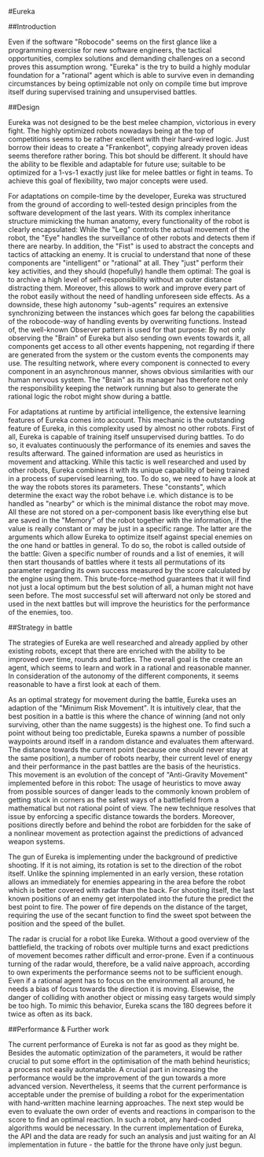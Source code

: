 #Eureka

##Introduction

Even if the software "Robocode" seems on the first glance like a programming exercise for new software engineers, the tactical opportunities, complex solutions and demanding challenges on a second proves this assumption wrong. "Eureka" is the try to build a highly modular foundation for a "rational" agent which is able to survive even in demanding circumstances by being optimizable not only on compile time but improve itself during supervised training and unsupervised battles.

##Design

Eureka was not designed to be the best melee champion, victorious in every fight. The highly optimized robots nowadays being at the top of competitions seems to be rather excellent with their hard-wired logic. Just borrow their ideas to create a "Frankenbot", copying already proven ideas seems therefore rather boring. This bot should be different. It should have the ability to be flexible and adaptable for future use; suitable to be optimized for a 1-vs-1 exactly just like for melee battles or fight in teams. To achieve this goal of flexibility, two major concepts were used.

For adaptations on compile-time by the developer, Eureka was structured from the ground of according to well-tested design principles from the software development of the last years. With its complex inheritance structure mimicking the human anatomy, every functionality of the robot is clearly encapsulated: While the "Leg" controls the actual movement of the robot, the "Eye" handles the surveillance of other robots and detects them if there are nearby. In addition, the "Fist" is used to abstract the concepts and tactics of attacking an enemy. It is crucial to understand that none of these components are "intelligent" or "rational" at all. They "just" perform their key activities, and they should (hopefully) handle them optimal: The goal is to archive a high level of self-responsibility without an outer distance distracting them. Moreover, this allows to work and improve every part of the robot easily without the need of handling unforeseen side effects. As a downside, these high autonomy "sub-agents" requires an extensive synchronizing between the instances which goes far belong the capabilities of the robocode-way of handling events by overwriting functions. Instead of, the well-known Observer pattern is used for that purpose: By not only observing the "Brain" of Eureka but also sending own events towards it, all components get access to all other events happening, not regarding if there are generated from the system or the custom events the components may use. The resulting network, where every component is connected to every component in an asynchronous manner, shows obvious similarities with our human nervous system. The "Brain" as its manager has therefore not only the responsibility keeping the network running but also to generate the rational logic the robot might show during a battle.

For adaptations at runtime by artificial intelligence, the extensive learning features of Eureka comes into account. This mechanic is the outstanding feature of Eureka, in this complexity used by almost no other robots. First of all, Eureka is capable of training itself unsupervised during battles. To do so, it evaluates continuously the performance of its enemies and saves the results afterward. The gained information are used as heuristics in movement and attacking. While this tactic is well researched and used by other robots, Eureka combines it with its unique capability of being trained in a process of supervised learning, too. To do so, we need to have a look at the way the robots stores its parameters. These "constants", which determine the exact way the robot behave i.e. which distance is to be handled as "nearby" or which is the minimal distance the robot may move. All these are not stored on a per-component basis like everything else but are saved in the "Memory" of the robot together with the information, if the value is really constant or may be just in a specific range. The latter are the arguments which allow Eureka to optimize itself against special enemies on the one hand or battles in general. To do so, the robot is called outside of the battle: Given a specific number of rounds and a list of enemies, it will then start thousands of battles where it tests all permutations of its parameter regarding its own success measured by the score calculated by the engine using them. This brute-force-method guarantees that it will find not just a local optimum but the best solution of all, a human might not have seen before. The most successful set will afterward not only be stored and used in the next battles but will improve the heuristics for the performance of the enemies, too.

##Strategy in battle

The strategies of Eureka are well researched and already applied by other existing robots, except that there are enriched with the ability to be improved over time, rounds and battles. The overall goal is the create an agent, which seems to learn and work in a rational and reasonable manner. In consideration of the autonomy of the different components, it seems reasonable to have a first look at each of them. 

As an optimal strategy for movement during the battle, Eureka uses an adaption of the "Minimum Risk Movement". It is intuitively clear, that the best position in a battle is this where the chance of winning (and not only surviving, other than the name suggests) is the highest one. To find such a point without being too predictable, Eureka spawns a number of possible waypoints around itself in a random distance and evaluates them afterward. The distance towards the current point (because one should never stay at the same position), a number of robots nearby, their current level of energy and their performance in the past battles are the basis of the heuristics. This movement is an evolution of the concept of "Anti-Gravity Movement" implemented before in this robot: The usage of heuristics to move away from possible sources of danger leads to the commonly known problem of getting stuck in corners as the safest ways of a battlefield from a mathematical but not rational point of view. The new technique resolves that issue by enforcing a specific distance towards the borders. Moreover, positions directly before and behind the robot are forbidden for the sake of a nonlinear movement as protection against the predictions of advanced weapon systems. 

The gun of Eureka is implementing under the background of predictive shooting. If it is not aiming, its rotation is set to the direction of the robot itself. Unlike the spinning implemented in an early version, these rotation allows an immediately for enemies appearing in the area before the robot which is better covered with radar than the back. For shooting itself, the last known positions of an enemy get interpolated into the future the predict the best point to fire. The power of fire depends on the distance of the target, requiring the use of the secant function to find the sweet spot between the position and the speed of the bullet.

The radar is crucial for a robot like Eureka. Without a good overview of the battlefield, the tracking of robots over multiple turns and exact predictions of movement becomes rather difficult and error-prone. Even if a continuous turning of the radar would, therefore, be a valid naive approach, according to own experiments the performance seems not to be sufficient enough. Even if a rational agent has to focus on the environment all around, he needs a bias of focus towards the direction it is moving. Elsewise, the danger of colliding with another object or missing easy targets would simply be too high. To mimic this behavior, Eureka scans the 180 degrees before it twice as often as its back.

##Performance & Further work

The current performance of Eureka is not far as good as they might be. Besides the automatic optimization of the parameters, it would be rather crucial to put some effort in the optimisation of the math behind heuristics; a process not easily automatable.  A crucial part in increasing the performance would be the improvement of the gun towards a more advanced version. Nevertheless, it seems that the current performance is acceptable under the premise of building a robot for the experimentation with hand-written machine learning approaches. The next step would be even to evaluate the own order of events and reactions in comparison to the score to find an optimal reaction. In such a robot, any hard-coded algorithms would be necessary. In the current implementation of Eureka, the API and the data are ready for such an analysis and just waiting for an AI implementation in future - the battle for the throne have only just begun.